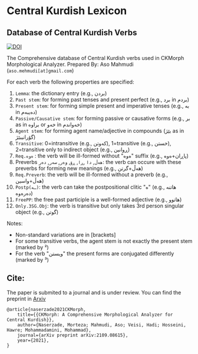# Central Kurdish Lexicon


## Database of Central Kurdish Verbs
[![DOI](https://zenodo.org/badge/409043053.svg)](https://zenodo.org/badge/latestdoi/409043053)

The Comprehensive database of Central Kurdish verbs used in CKMorph Morphological Analyzer.
Prepared By: Aso Mahmudi (`aso.mehmudi[at]gmail.com`)

For each verb the following properties are specified:
1. `Lemma`: the dictionary entry (e.g., بردن)
2. `Past stem`: for forming past tenses and present perfect (e.g., برد in بردم) 
3. `Present stem`: for forming simple present and imperative tenses (e.g., بە in دەیبەم)
4. `Passive/Causative stem`: for forming passive or causative forms (e.g., بر as in براوە or خەو in خەواندم)
5. `Agent stem`: for forming agent name/adjective in compounds (بێژ as in گۆرانیبێژ) 
6. `Transitive`: 0=intransitive (e.g., کەوتن), 1=transitive (e.g., خستن), 2=transitive only to indirect object (e.g., ڕوانین)
7. `Req.ەوە` : the verb will be ill-formed without "ەوە" suffix (e.g., پاڕان+ەوە)
8. Preverbs `هەڵ`, `دا`	,`ڕا`, `ڕۆ`,	`وەر`,	`سەر`,	`دەر`: the verb can occure with these preverbs for forming new meanings (e.g., هەڵ+گرتن)
9. `Req.Preverb`: the verb will be ill-formed without a preverb (e.g., هەڵ+واسین)
10. `Postp(ـە)`: the verb can take the postpositional clitic "ە" (e.g., هاتنە دەرەوە)
11. `FreePP`: the free past participle is a well-formed adjective (e.g., هاتوو)
12. `Only.3SG.Obj`: the verb is transitive but only takes 3rd person singular object (e.g., گوتن)

Notes:  
* Non-standard variations are in \[brackets\]
* For some transitive verbs, the agent stem is not exactly the present stem (marked by ²)   
* For the verb "ویستن" the present forms are conjugated differently (marked by ³)

## Cite:
The paper is submited to a journal and is under review. You can find the preprint in [Arxiv](https://arxiv.org/abs/2109.08615)

	@article{naserzade2021CKMorph,
		title={{CKMorph: A Comprehensive Morphological Analyzer for Central Kurdish}},
		author={Naserzade, Morteza; Mahmudi, Aso; Veisi, Hadi; Hosseini, Hawre; Mohammadamini, Mohammad},
		journal={arXiv preprint arXiv:2109.08615},
		year={2021},
	}
